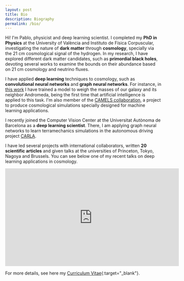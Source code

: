 ```yaml
---
layout: post
title: Bio
description: Biography
permalink: /bio/
---
```


Hi! I'm Pablo, physicist and deep learning scientist. I completed my **PhD in Physics** at the University of València and Instituto de Física Corpuscular, investigating the nature of **dark matter** through **cosmology**, specially via the 21 cm cosmological signal of the hydrogen. In my research, I have explored different dark matter candidates, such as **primordial black holes**, devoting several works to examine the bounds on their abundance based on 21 cm cosmology and neutrino fluxes.

I have applied **deep learning** techniques to cosmology, such as **convolutional neural networks** and **graph neural networks**. For instance, in [this work](https://arxiv.org/abs/2111.14874) I have trained a model to weigh the masses of our galaxy and its neighbor Andromeda, being the first time that artificial intelligence is applied to this task. I'm also member of the [CAMELS collaboration](https://www.camel-simulations.org/), a project to produce cosmological simulations specially designed for machine learning applications.

I recently joined the Computer Vision Center at the Universitat Autònoma de Barcelona as a **deep learning scientist**. There, I am applying graph neural networks to learn terramechanics simulations in the autonomous driving project [CARLA](https://carla.org/).

I have led several projects with international collaborators, written **20 scientific articles** and given talks at the universities of Princeton, Tokyo, Nagoya and Brussels. You can see below one of my recent talks on deep learning applications in cosmology.

<iframe width="560" height="315" src="https://www.youtube.com/embed/07k2JH6c0lE" title="YouTube video player" frameborder="0" allow="accelerometer; autoplay; clipboard-write; encrypted-media; gyroscope; picture-in-picture" allowfullscreen></iframe>

For more details, see here my [Curriculum Vitae](/pablovd_cv.pdf){:target="_blank"}.

<!--
<img src="/images/Garbi.png" style="max-width:50%"/>
-->
